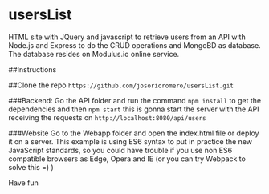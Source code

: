 # usersList
HTML site with JQuery and javascript to retrieve users from an API with Node.js and Express to do the CRUD operations and MongoBD as database. The database resides on Modulus.io online service.

##Instructions

##Clone the repo
`https://github.com/josorioromero/usersList.git`

###Backend: 
Go the API folder and run the command `npm install` to get the dependencies and then `npm start` this is gonna start the server with the API receiving the requests on `http://localhost:8080/api/users`

###Website
Go to the Webapp folder and open the index.html file or deploy it on a server. This example is using ES6 syntax to put in practice the new JavaScript standards, so you could have trouble if you use non ES6 compatible browsers as Edge, Opera and IE (or you can try Webpack to solve this =) )

Have fun


